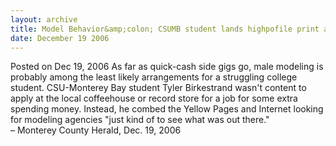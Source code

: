 ```yaml
---
layout: archive
title: Model Behavior&amp;colon; CSUMB student lands highpofile print ad for Mercury Milan
date: December 19 2006
---
```


<span class="date">Posted on Dec 19, 2006 </span>
As far as quick-cash side gigs go, male modeling is probably among
the least likely arrangements for a struggling college student.
CSU-Monterey Bay student Tyler Birkestrand wasn&apos;t content to apply
at the local coffeehouse or record store for a job for some extra
spending money. Instead, he combed the Yellow Pages and Internet
looking for modeling agencies &quot;just kind of to see what was out
there.&quot;<br>
&#x2013; Monterey County Herald, Dec. 19, 2006<br/></br>
